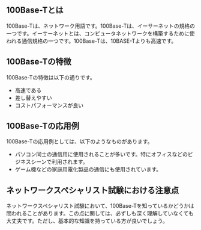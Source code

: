 

## 100Base-Tとは
100Base-Tは、ネットワーク用語です。100Base-Tは、イーサーネットの規格の一つです。イーサーネットとは、コンピュータネットワークを構築するために使われる通信規格の一つです。100Base-Tは、10BASE-Tよりも高速です。

## 100Base-Tの特徴
100Base-Tの特徴は以下の通りです。

* 高速である
* 差し替えやすい
* コストパフォーマンスが良い

## 100Base-Tの応用例
100Base-Tの応用例としては、以下のようなものがあります。

* パソコン同士の通信用に使用されることが多いです。特にオフィスなどのビジネスシーンで利用されます。
* ゲーム機などの家庭用電化製品の通信にも使用されています。

 ## ネットワークスペシャリスト試験における注意点
ネットワークスペシャリスト試験において、100Base-Tを知っているかどうかは問われることがあります。この点に関しては、必ずしも深く理解していなくても大丈夫です。ただし、基本的な知識を持っている方が良いでしょう。